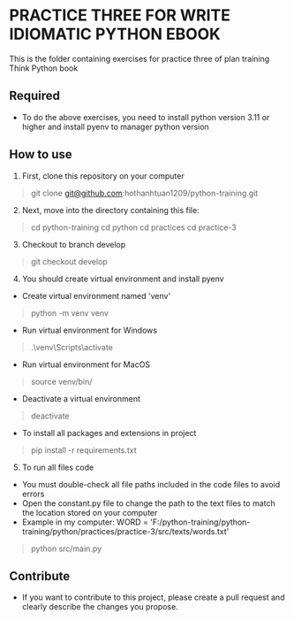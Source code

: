 # PRACTICE THREE FOR WRITE IDIOMATIC PYTHON EBOOK
This is the folder containing exercises for practice three of plan training Think Python book

## Required
* To do the above exercises, you need to install python version 3.11 or higher and install pyenv to manager python version

## How to use
1. First, clone this repository on your computer
> git clone git@github.com:hothanhtuan1209/python-training.git

2. Next, move into the directory containing this file:
> cd python-training
> cd python
> cd practices
> cd practice-3

3. Checkout to branch develop
> git checkout develop

4. You should create virtual environment and install pyenv
- Create virtual environment named 'venv'
> python -m venv venv

- Run virtual environment for Windows
> .\venv\Scripts\activate

- Run virtual environment for MacOS
> source venv/bin/

- Deactivate a virtual environment
> deactivate

- To install all packages and extensions in project
> pip install -r requirements.txt 

5. To run all files code
- You must double-check all file paths included in the code files to avoid errors
- Open the constant.py file to change the path to the text files to match the location stored on your computer
- Example in my computer: WORD = 'F:/python-training/python-training/python/practices/practice-3/src/texts/words.txt'
> python src/main.py
## Contribute
 * If you want to contribute to this project, please create a pull request and clearly describe the changes you propose.